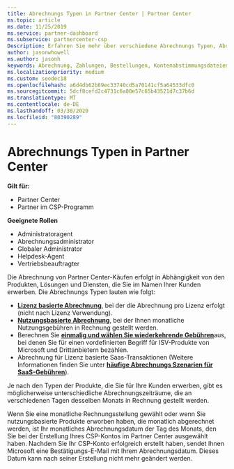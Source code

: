 ```yaml
---
title: Abrechnungs Typen in Partner Center | Partner Center
ms.topic: article
ms.date: 11/25/2019
ms.service: partner-dashboard
ms.subservice: partnercenter-csp
Description: Erfahren Sie mehr über verschiedene Abrechnungs Typen, Abrechnungs Zeiträume und Abrechnungsdaten, die Sie möglicherweise im Partner Center sehen.
author: jasonwhowell
ms.author: jasonh
keywords: Abrechnung, Zahlungen, Bestellungen, Kontenabstimmungsdateien, Kontenabstimmungsdatei
ms.localizationpriority: medium
ms.custom: seodec18
ms.openlocfilehash: a6d4db62b89ec33740cd5a70141cf5a64533dfc0
ms.sourcegitcommit: 5dcf8cefd2c4731c6a80e57c65b43521d7c37b6d
ms.translationtype: MT
ms.contentlocale: de-DE
ms.lasthandoff: 03/30/2020
ms.locfileid: "80390289"
---
```

# <a name="types-of-billing-in-partner-center"></a>Abrechnungs Typen in Partner Center

**Gilt für:**

- Partner Center
- Partner im CSP-Programm

**Geeignete Rollen**

- Administratoragent
- Abrechnungsadministrator
- Globaler Administrator
- Helpdesk-Agent
- Vertriebsbeauftragter

Die Abrechnung von Partner Center-Käufen erfolgt in Abhängigkeit von den Produkten, Lösungen und Diensten, die Sie im Namen Ihrer Kunden erwerben. Die Abrechnungs Typen lauten wie folgt:

- [**Lizenz basierte Abrechnung**](license-based-billing.md), bei der die Abrechnung pro Lizenz erfolgt (nicht nach Lizenz Verwendung).
- [**Nutzungsbasierte Abrechnung**](usage-based-billing.md), bei der Ihnen monatliche Nutzungsgebühren in Rechnung gestellt werden.
- Berechnen Sie [**einmalig und wählen Sie wiederkehrende Gebühren**](one-time-and-recurring-billing.md)aus, bei denen Sie für einen vordefinierten Begriff für ISV-Produkte von Microsoft und Drittanbietern bezahlen.
- Abrechnung für Lizenz basierte Saas-Transaktionen (Weitere Informationen finden Sie unter [**häufige Abrechnungs Szenarien für SaaS-Gebühren**](common-billing-scenarios-saas.md)).

Je nach den Typen der Produkte, die Sie für Ihre Kunden erwerben, gibt es möglicherweise unterschiedliche Abrechnungszeiträume, die an verschiedenen Tagen desselben Monats in Rechnung gestellt werden.

Wenn Sie eine monatliche Rechnungsstellung gewählt oder wenn Sie nutzungsbasierte Produkte erworben haben, die monatlich abgerechnet werden, ist Ihr monatliches Abrechnungsdatum der Tag des Monats, den Sie bei der Erstellung Ihres CSP-Kontos im Partner Center ausgewählt haben. Nachdem Sie Ihr CSP-Konto erfolgreich erstellt haben, sendet Ihnen Microsoft eine Bestätigungs-E-Mail mit Ihrem Abrechnungsdatum. Dieses Datum kann nach seiner Erstellung nicht mehr geändert werden.

